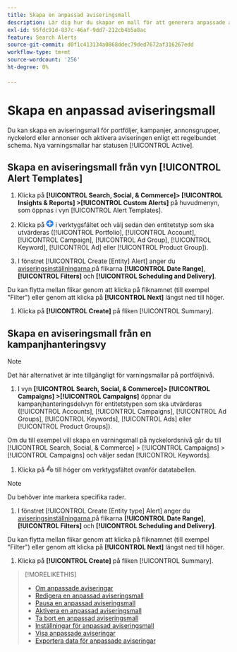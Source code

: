 ```yaml
---
title: Skapa en anpassad aviseringsmall
description: Lär dig hur du skapar en mall för att generera anpassade aviseringar.
exl-id: 95fdc91d-837c-46af-9dd7-212cb4b5a8ac
feature: Search Alerts
source-git-commit: d0f1c413134a0868ddec79ded7672af316267edd
workflow-type: tm+mt
source-wordcount: '256'
ht-degree: 0%

---
```


# Skapa en anpassad aviseringsmall

Du kan skapa en aviseringsmall för portföljer, kampanjer, annonsgrupper, nyckelord eller annonser och aktivera aviseringen enligt ett regelbundet schema. Nya varningsmallar har statusen [!UICONTROL Active].

## Skapa en aviseringsmall från vyn [!UICONTROL Alert Templates]

1. Klicka på **[!UICONTROL Search, Social, & Commerce]> [!UICONTROL Insights & Reports] >[!UICONTROL Custom Alerts]** på huvudmenyn, som öppnas i vyn [!UICONTROL Alert Templates].

1. Klicka på ![Skapa](/help/search-social-commerce/assets/add.png "Skapa") i verktygsfältet och välj sedan den entitetstyp som ska utvärderas ([!UICONTROL Portfolio], [!UICONTROL Account], [!UICONTROL Campaign], [!UICONTROL Ad Group], [!UICONTROL Keyword], [!UICONTROL Ad] eller [!UICONTROL Product Group]).

1. I fönstret [!UICONTROL Create \[Entity\] Alert] anger du [ aviseringsinställningarna ](alert-template-settings.md) på flikarna **[!UICONTROL Date Range]**, **[!UICONTROL Filters]** och **[!UICONTROL Scheduling and Delivery]**.

Du kan flytta mellan flikar genom att klicka på fliknamnet (till exempel &quot;Filter&quot;) eller genom att klicka på **[!UICONTROL Next]** längst ned till höger.

1. Klicka på **[!UICONTROL Create]** på fliken [!UICONTROL Summary].

## Skapa en aviseringsmall från en kampanjhanteringsvy

>[!NOTE]
>
>Det här alternativet är inte tillgängligt för varningsmallar på portföljnivå.

1. I vyn **[!UICONTROL Search, Social, & Commerce]> [!UICONTROL Campaigns] >[!UICONTROL Campaigns]** öppnar du kampanjhanteringsdelvyn för entitetstypen som ska utvärderas ([!UICONTROL Accounts], [!UICONTROL Campaigns], [!UICONTROL Ad Groups], [!UICONTROL Keywords], [!UICONTROL Ads] eller [!UICONTROL Product Groups]).

Om du till exempel vill skapa en varningsmall på nyckelordsnivå går du till [!UICONTROL Search, Social, & Commerce] > [!UICONTROL Campaigns] > [!UICONTROL Campaigns] och väljer sedan [!UICONTROL Keywords].

1. Klicka på ![Skapa avisering](/help/search-social-commerce/assets/add-alert.png "Skapa avisering") till höger om verktygsfältet ovanför datatabellen.

>[!NOTE]
>
>Du behöver inte markera specifika rader.

1. I fönstret [!UICONTROL Create \[Entity type\] Alert] anger du [ aviseringsinställningarna ](alert-template-settings.md) på flikarna **[!UICONTROL Date Range]**, **[!UICONTROL Filters]** och **[!UICONTROL Scheduling and Delivery]**.

Du kan flytta mellan flikar genom att klicka på fliknamnet (till exempel &quot;Filter&quot;) eller genom att klicka på **[!UICONTROL Next]** längst ned till höger.

1. Klicka på **[!UICONTROL Create]** på fliken [!UICONTROL Summary].

>[!MORELIKETHIS]
>
>* [Om anpassade aviseringar](alert-about.md)
>* [Redigera en anpassad aviseringsmall](alert-template-edit.md)
>* [Pausa en anpassad aviseringsmall](alert-template-pause.md)
>* [Aktivera en anpassad aviseringsmall](alert-template-activate.md)
>* [Ta bort en anpassad aviseringsmall](alert-template-delete.md)
>* [Inställningar för anpassad aviseringsmall](alert-template-settings.md)
>* [Visa anpassade aviseringar](alert-view.md)
>* [Exportera data för anpassade aviseringar](alert-export-data.md)
